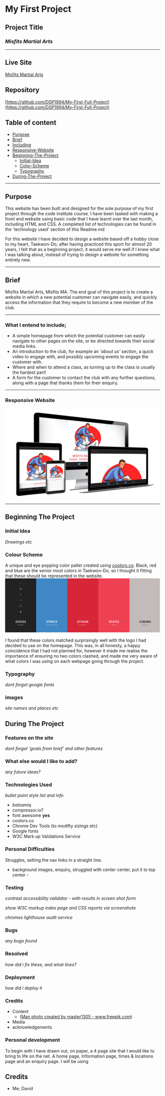 # **My First Project**

## **Project Title**
### *Misfits Martial Arts*
***
## Live Site

[Misfits Martial Arts](https://dsp1994.github.io/My-First-Full-Project/)

## Repository

[https://github.com/DSP1994/My-First-Full-Project](https://github.com/DSP1994/My-First-Full-Project)

## Table of content

- [Purpose](#Purpose)
- [Brief](#Brief)
- [Including](#What-I-entend-to-include)
- [Responsive-Website](#Responsive-Website)
- [Beginning-The-Project](#Beginning-The-Project)
  - [Initial-Idea](#Initial-Idea)
  - [Color-Scheme](#Color-Scheme)
  - [Typography](#Typography)
- [During-The-Project](#During-The-Project)
***
## **Purpose**

This website has been built and designed for the sole purpose of my first project through the code institute course. I have been tasked with making a front end website using basic code that I have learnt over the last month, including HTML and CSS. A completed list of technologies can be found in the 'technology used' section of this Readme.md

For this website I have decided to design a website based off a hobby close to my heart, Taekwon-Do, after having practiced this sport for almost 20 years, I felt that as a beginning project, it would serve me well if I knew what I was talking about, instead of trying to design a website for something entirely new.
***
## Brief

Misfits Martial Arts, Misfits MA. The end goal of this project is to create a website in which a new potential customer can navigate easily, and quickly access the information that they require to become a new member of the club.
***
### What I entend to include;

- A simple homepage from which the potential customer can easily navigate to other pages on the site, or be directed towards their social media links.
- An introduction to the club, for example an *'about us'* section, a quick video to engage with, and possibly upcoming events to engage the customer with.
- Where and when to attend a class, as turning up to the class is usually the hardest part!
- A form for the customer to contact the club with any further questions, along with a page that thanks them for their enquiry.
***
### Responsive Website
![mutltiple-device-demo](readme-content/images/multi-device-pic.png)
***
## **Beginning The Project**

### **Initial Idea**

*Drawings etc*

### **Colour Scheme**
A unique and eye popping color pallet created using *[coolors.co](https://coolors.co)*. Black, red and blue are the senior most colors in Taekwon-Do, so I thought it fitting that these should be represented in the website.
![color-scheme](readme-content/images/color-pallet.png)

I found that these colors matched surprisingly well with the logo I had decided to use on the homepage. This was, in all honesty, a happy coincidence that I had not planned for, however it made me realise the importance of ensuring no two colors clashed, and made me very aware of what colors I was using on each webpage going through the project.

### Typography

*dont forget google fonts*

### images

*site names and places etc*

## **During The Project**

### Features on the site

*dont forget 'goals from brief' and other features*

### What else would I like to add?

*any future ideas?*

### Technologies Used

*bullet point style list and info*

* *balsamiq*
* compressor.io?
* font awesome  **yes**
* coolors.co
* Chrome Dev Tools (to modifty sizings etc)
* Google fonts
* W3C Mark up Validations Service

### Personal Difficulties

Struggles, setting the nav links in a straight line.
- background images, enquiry, struggled with center center, put it to top center - 

### Testing

*contrast accessibility validator - with results in screen shot form*

*show W3C markup index page and CSS reports via screenshots*

*chromes lighthouse audit service*

### Bugs

*any bugs found*

### Resolved

*how did i fix these, and what lines?*

### Deployment

*how did i deploy it*

### Credits

* Content
  * (<a href='https://www.freepik.com/photos/man'>Man photo created by master1305 - www.freepik.com</a>)
* Media
* acknowledgements

### Personal development

To begin with I have drawn out, on paper, a 4 page site that I would like to bring to life on the net. A home page, Information page, times & locations page and an enquiry page. I will be using 



## Credits
* Me; David